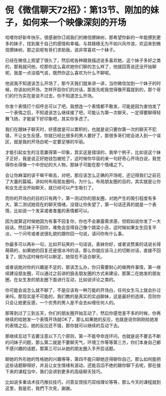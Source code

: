# 倪《微信聊天72招》：第13节、刚加的妹子，如何来一个映像深刻的开场

哈喽你好新年快乐，很感谢你订阅我们的微信撩妹树，那希望你新的一年能撩到更多的妹子，找到属于自己的感情和幸福，与其碌碌无为不如兴风作浪，欢迎来到微信撩妹树，那之前呢有哥们求助我，说非常喜欢一个妹子。

已经在微信上观望了很久了，然后呢各种跟我描述说多喜欢她，这个妹子多好之类的，那我就问他，哎那你这么喜欢她你们聊的怎么样了，他就回答说还没开始聊呢，我差一点没插气说，既然你这么喜欢为什么不聊呢。

他说我不知道该怎么开场了，那今天我们就来讲一讲，当你微信加到一个妹子的时候，你该如何开场，怎样开启你们的对话，那首先呢我觉得像开篇提到的，那个哥们的行为实在是说不过去，你不知道怎么开场。

你发个表情打个招呼总可以了吧，我想连一个表情都不敢发，可能是因为害怕发了一个表情之后，不知道该怎么继续接了吧，可能认为第一次聊天，一定得要聊得轻舞飞扬，才能留下好印象吧，其实你多虑了。

我们在跟妹子聊天时，好感度是可以累积的，也就是说只要你第一次的聊天不犯错，不让女生反感，你就已经比很多的男人要好了，那很多哥们呢会进入到一个误区，就是我的开场白呢一定要足够的华丽。

才能引起女生的注意赢得第一印象，其实这是错误的，我举个例子，比如说这个妹子正好，我是说正好她钱包被抢了，这时候你华丽的来一句好奇心开场白说，我觉得你长得像一个中世纪的大人物，那妹子可能在那个情绪之下。

会让你麻溜的该干嘛干嘛去，对吧，那应该怎么正确的开场呢，还记得我们之前花了大量的篇幅，讲如何布局朋友圈吗，为什么，布局朋友圈的目的，其实就是让你和女生还没开始聊天，就已经可以产生吸引了。

而你的开场白的目的只有两个，第一测试你的朋友圈，对她产生的吸引程度有多大，第二测试她现在的聊天情绪，没错让你失望了，第一句话还真的就是一个表情，比如说一个发呆或者害羞的表情都可以。

因为就算这时候她因为有事不回复你，你也不会暴露需求感，但假如说你发了一大段话，然后妹子不回你，难免会显得自己像个跳梁小丑，这时候如果女生回复平淡，一个问号或者说很礼貌的跟你回一句说，请问你有什么事。

你最多可以再补一句，比如开玩笑的一句话说，表妹你好，或者说赞美的话说长得萌萌的，如果她的回复还是很冰冷的话，那么你就应该马上的切断对话，直接不回复了，因为这时候你可以断定，她现在不适合聊天。

或者说她对你的兴趣是不足的，那该怎么办，你只需要耐心的做两件事情，第一继续建设朋友圈，可以通过之前讲的狙击朋友圈的方式来建设，那第二在她发的朋友圈，在女生发的朋友圈下面进行互动，比如说评论之类的。

你可能会说怎么就不聊了，不是应该有一种万能的开场白，任何女生马上就会扑过来吗，那现实是不可能的，我们教的是真实的实战聊妹，这是最好的选择，否则你只会让她更反感，一个优秀的男人是不会去纠缠任何人的。

那等到过了三到五天，你们的朋友圈开始互动了，然后你感觉差不多的时候，你再继续的给她发一个表情开场就OK了，那么如果她的反应，也就是说你刚刚给她发的表情之后，她的反应还不错，那你就可以继续的互动下去。

那继续互动下去要注意以下几个原则，第一不能夺命连环问，也就是说不要去不断的问妹子问题，那么第二就是不要聊天气，环境工作等等第三方，你们本身自己都不感兴趣的话题，那第三可以从她的朋友圈入手开启话题。

聊她的外形她的性格她的兴趣等等，第四不能只聊她还得聊你自己，那么如何能把这些话题聊得好，并且让女生情绪有波动，还能滔滔不绝的跟你聊下去呢，那在接下来的课程当中，我们会讲到更多的高级聊天技巧。

比如说多重话术技巧推拉技巧，问答反馈技巧双线理论等等，那么今天的课程就到这里，我是尼，我們下次見，謝謝。

